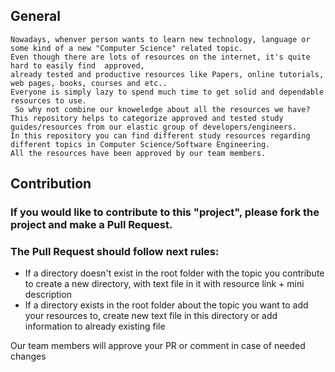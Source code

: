 ## General
	Nowadays, whenver person wants to learn new technology, language or some kind of a new "Computer Science" related topic.
	Even though there are lots of resources on the internet, it's quite hard to easily find  approved,
	already tested and productive resources like Papers, online tutorials, web pages, books, courses and etc..
	Everyone is simply lazy to spend much time to get solid and dependable resources to use.
	 So why not combine our knoweledge about all the resources we have?
	This repository helps to categorize approved and tested study guides/resources from our elastic group of developers/engineers.
	In this repository you can find different study resources regarding different topics in Computer Science/Software Engineering.
	All the resources have been approved by our team members.


## Contribution
### If you would like to contribute to this "project", please fork the project and make a Pull Request.
### The Pull Request should follow next rules:
-	If a directory doesn't exist in the root folder with the topic you contribute to create a new directory, with text file in it with resource link + mini description
-	If a directory exists in the root folder about the topic you want to add your resources to, create new text file in this directory or add information to already existing file

Our team members will approve your PR or comment in case of needed changes
